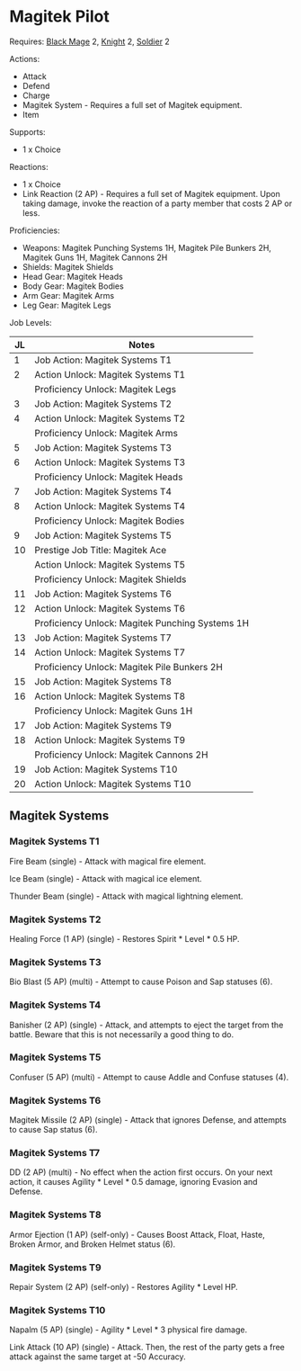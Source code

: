 # Magitek Pilot

Requires: [Black Mage](/Jobs/JobDetails/BlackMage.md) 2, [Knight](/Jobs/JobDetails/Knight.md) 2, [Soldier](/Jobs/JobDetails/Soldier.md) 2

Actions:

- Attack
- Defend
- Charge
- Magitek System - Requires a full set of Magitek equipment.
- Item

Supports:

- 1 x Choice

Reactions:

- 1 x Choice
- Link Reaction (2 AP) - Requires a full set of Magitek equipment. Upon taking damage, invoke the reaction of a party member that costs 2 AP or less.

Proficiencies:

- Weapons: Magitek Punching Systems 1H, Magitek Pile Bunkers 2H, Magitek Guns 1H, Magitek Cannons 2H
- Shields: Magitek Shields
- Head Gear: Magitek Heads
- Body Gear: Magitek Bodies
- Arm Gear: Magitek Arms
- Leg Gear: Magitek Legs

Job Levels:

| JL | Notes |
| --- | --- |
| 1 | Job Action: Magitek Systems T1
| 2 | Action Unlock: Magitek Systems T1
|   | Proficiency Unlock: Magitek Legs
| 3 | Job Action: Magitek Systems T2
| 4 | Action Unlock: Magitek Systems T2
|   | Proficiency Unlock: Magitek Arms
| 5 | Job Action: Magitek Systems T3
| 6 | Action Unlock: Magitek Systems T3
|   | Proficiency Unlock: Magitek Heads
| 7 | Job Action: Magitek Systems T4
| 8 | Action Unlock: Magitek Systems T4
|   | Proficiency Unlock: Magitek Bodies
| 9 | Job Action: Magitek Systems T5
| 10 | Prestige Job Title: Magitek Ace
|    | Action Unlock: Magitek Systems T5
|    | Proficiency Unlock: Magitek Shields
| 11 | Job Action: Magitek Systems T6
| 12 | Action Unlock: Magitek Systems T6
|    | Proficiency Unlock: Magitek Punching Systems 1H
| 13 | Job Action: Magitek Systems T7
| 14 | Action Unlock: Magitek Systems T7
|    | Proficiency Unlock: Magitek Pile Bunkers 2H
| 15 | Job Action: Magitek Systems T8
| 16 | Action Unlock: Magitek Systems T8
|    | Proficiency Unlock: Magitek Guns 1H
| 17 | Job Action: Magitek Systems T9
| 18 | Action Unlock: Magitek Systems T9
|    | Proficiency Unlock: Magitek Cannons 2H
| 19 | Job Action: Magitek Systems T10
| 20 | Action Unlock: Magitek Systems T10


## Magitek Systems

### Magitek Systems T1

Fire Beam (single) - Attack with magical fire element.

Ice Beam (single) - Attack with magical ice element.

Thunder Beam (single) - Attack with magical lightning element.

### Magitek Systems T2

Healing Force (1 AP) (single) - Restores Spirit * Level * 0.5 HP.

### Magitek Systems T3

Bio Blast (5 AP) (multi) - Attempt to cause Poison and Sap statuses (6).

### Magitek Systems T4

Banisher (2 AP) (single) - Attack, and attempts to eject the target from the battle. Beware that this is not necessarily a good thing to do.

### Magitek Systems T5

Confuser (5 AP) (multi) - Attempt to cause Addle and Confuse statuses (4).

### Magitek Systems T6

Magitek Missile (2 AP) (single) - Attack that ignores Defense, and attempts to cause Sap status (6).

### Magitek Systems T7

DD (2 AP) (multi) - No effect when the action first occurs. On your next action, it causes Agility * Level * 0.5 damage, ignoring Evasion and Defense.

### Magitek Systems T8

Armor Ejection (1 AP) (self-only) - Causes Boost Attack, Float, Haste, Broken Armor, and Broken Helmet status (6).

### Magitek Systems T9

Repair System (2 AP) (self-only) - Restores Agility * Level HP.

### Magitek Systems T10

Napalm (5 AP) (single) - Agility * Level * 3 physical fire damage.

Link Attack (10 AP) (single) - Attack. Then, the rest of the party gets a free attack against the same target at -50 Accuracy.
